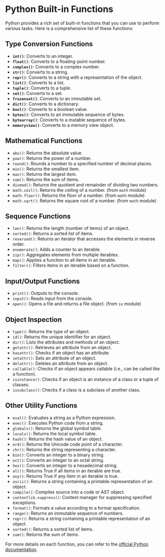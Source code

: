 # Python Built-in Functions

Python provides a rich set of built-in functions that you can use to perform various tasks. Here is a comprehensive list of these functions:

## Type Conversion Functions
- **`int()`**: Converts to an integer.
- **`float()`**: Converts to a floating-point number.
- **`complex()`**: Converts to a complex number.
- **`str()`**: Converts to a string.
- **`repr()`**: Converts to a string with a representation of the object.
- **`list()`**: Converts to a list.
- **`tuple()`**: Converts to a tuple.
- **`set()`**: Converts to a set.
- **`frozenset()`**: Converts to an immutable set.
- **`dict()`**: Converts to a dictionary.
- **`bool()`**: Converts to a boolean value.
- **`bytes()`**: Converts to an immutable sequence of bytes.
- **`bytearray()`**: Converts to a mutable sequence of bytes.
- **`memoryview()`**: Converts to a memory view object.

## Mathematical Functions
- `abs()`: Returns the absolute value.
- `pow()`: Returns the power of a number.
- `round()`: Rounds a number to a specified number of decimal places.
- `min()`: Returns the smallest item.
- `max()`: Returns the largest item.
- `sum()`: Returns the sum of items.
- `divmod()`: Returns the quotient and remainder of dividing two numbers.
- `math.ceil()`: Returns the ceiling of a number. (from `math` module)
- `math.floor()`: Returns the floor of a number. (from `math` module)
- `math.sqrt()`: Returns the square root of a number. (from `math` module)

## Sequence Functions
- `len()`: Returns the length (number of items) of an object.
- `sorted()`: Returns a sorted list of items.
- `reversed()`: Returns an iterator that accesses the elements in reverse order.
- `enumerate()`: Adds a counter to an iterable.
- `zip()`: Aggregates elements from multiple iterables.
- `map()`: Applies a function to all items in an iterable.
- `filter()`: Filters items in an iterable based on a function.

## Input/Output Functions
- `print()`: Outputs to the console.
- `input()`: Reads input from the console.
- `open()`: Opens a file and returns a file object. (from `io` module)

## Object Inspection
- `type()`: Returns the type of an object.
- `id()`: Returns the unique identifier for an object.
- `dir()`: Lists the attributes and methods of an object.
- `getattr()`: Retrieves an attribute from an object.
- `hasattr()`: Checks if an object has an attribute.
- `setattr()`: Sets an attribute of an object.
- `delattr()`: Deletes an attribute from an object.
- `callable()`: Checks if an object appears callable (i.e., can be called like a function).
- `isinstance()`: Checks if an object is an instance of a class or a tuple of classes.
- `issubclass()`: Checks if a class is a subclass of another class.

## Other Utility Functions
- `eval()`: Evaluates a string as a Python expression.
- `exec()`: Executes Python code from a string.
- `globals()`: Returns the global symbol table.
- `locals()`: Returns the local symbol table.
- `hash()`: Returns the hash value of an object.
- `ord()`: Returns the Unicode code point of a character.
- `chr()`: Returns the string representing a character.
- `bin()`: Converts an integer to a binary string.
- `oct()`: Converts an integer to an octal string.
- `hex()`: Converts an integer to a hexadecimal string.
- `all()`: Returns True if all items in an iterable are true.
- `any()`: Returns True if any item in an iterable is true.
- `ascii()`: Returns a string containing a printable representation of an object.
- `compile()`: Compiles source into a code or AST object.
- `contextlib.suppress()`: Context manager for suppressing specified exceptions.
- `format()`: Formats a value according to a format specification.
- `range()`: Returns an immutable sequence of numbers.
- `repr()`: Returns a string containing a printable representation of an object.
- `sorted()`: Returns a sorted list of items.
- `sum()`: Returns the sum of items.

For more details on each function, you can refer to the [official Python documentation](https://docs.python.org/3/library/functions.html).
